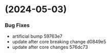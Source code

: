 #  (2024-05-03)


### Bug Fixes

* artificial bump 59763e7
* update after core breaking change d0849e5
* update after core changes 576dc73



